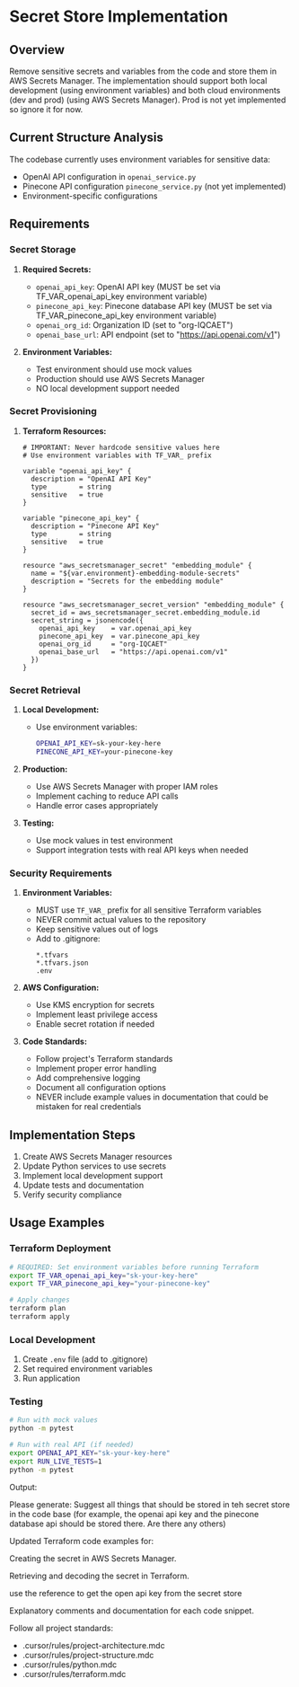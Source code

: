 # Secret Store Implementation

## Overview
Remove sensitive secrets and variables from the code and store them in AWS Secrets Manager. The implementation should support both local development (using environment variables) and both cloud environments (dev and prod) (using AWS Secrets Manager). Prod is not yet implemented so ignore it for now.

## Current Structure Analysis
The codebase currently uses environment variables for sensitive data:
- OpenAI API configuration in `openai_service.py`
- Pinecone API configuration `pinecone_service.py` (not yet implemented)
- Environment-specific configurations

## Requirements

### Secret Storage
1. **Required Secrets:**
   - `openai_api_key`: OpenAI API key (MUST be set via TF_VAR_openai_api_key environment variable)
   - `pinecone_api_key`: Pinecone database API key (MUST be set via TF_VAR_pinecone_api_key environment variable)
   - `openai_org_id`: Organization ID (set to "org-IQCAET")
   - `openai_base_url`: API endpoint (set to "https://api.openai.com/v1")

2. **Environment Variables:**
   - Test environment should use mock values
   - Production should use AWS Secrets Manager
   - NO local development support needed

### Secret Provisioning
1. **Terraform Resources:**
   ```hcl
   # IMPORTANT: Never hardcode sensitive values here
   # Use environment variables with TF_VAR_ prefix
   
   variable "openai_api_key" {
     description = "OpenAI API Key"
     type        = string
     sensitive   = true
   }

   variable "pinecone_api_key" {
     description = "Pinecone API Key"
     type        = string
     sensitive   = true
   }

   resource "aws_secretsmanager_secret" "embedding_module" {
     name = "${var.environment}-embedding-module-secrets"
     description = "Secrets for the embedding module"
   }

   resource "aws_secretsmanager_secret_version" "embedding_module" {
     secret_id = aws_secretsmanager_secret.embedding_module.id
     secret_string = jsonencode({
       openai_api_key    = var.openai_api_key
       pinecone_api_key  = var.pinecone_api_key
       openai_org_id     = "org-IQCAET"
       openai_base_url   = "https://api.openai.com/v1"
     })
   }
   ```

### Secret Retrieval
1. **Local Development:**
   - Use environment variables:
     ```bash
     OPENAI_API_KEY=sk-your-key-here
     PINECONE_API_KEY=your-pinecone-key
     ```

2. **Production:**
   - Use AWS Secrets Manager with proper IAM roles
   - Implement caching to reduce API calls
   - Handle error cases appropriately

3. **Testing:**
   - Use mock values in test environment
   - Support integration tests with real API keys when needed

### Security Requirements
1. **Environment Variables:**
   - MUST use `TF_VAR_` prefix for all sensitive Terraform variables
   - NEVER commit actual values to the repository
   - Keep sensitive values out of logs
   - Add to .gitignore:
     ```
     *.tfvars
     *.tfvars.json
     .env
     ```

2. **AWS Configuration:**
   - Use KMS encryption for secrets
   - Implement least privilege access
   - Enable secret rotation if needed

3. **Code Standards:**
   - Follow project's Terraform standards
   - Implement proper error handling
   - Add comprehensive logging
   - Document all configuration options
   - NEVER include example values in documentation that could be mistaken for real credentials

## Implementation Steps
1. Create AWS Secrets Manager resources
2. Update Python services to use secrets
3. Implement local development support
4. Update tests and documentation
5. Verify security compliance

## Usage Examples

### Terraform Deployment
```bash
# REQUIRED: Set environment variables before running Terraform
export TF_VAR_openai_api_key="sk-your-key-here"
export TF_VAR_pinecone_api_key="your-pinecone-key"

# Apply changes
terraform plan
terraform apply
```

### Local Development
1. Create `.env` file (add to .gitignore)
2. Set required environment variables
3. Run application

### Testing
```bash
# Run with mock values
python -m pytest

# Run with real API (if needed)
export OPENAI_API_KEY="sk-your-key-here"
export RUN_LIVE_TESTS=1
python -m pytest
```

Output:

Please generate:
Suggest all things that should be stored in teh secret store in the code base (for example, the openai api key and the pinecone database  api should be stored there. Are there any others)

Updated Terraform code examples for:

Creating the secret in AWS Secrets Manager.

Retrieving and decoding the secret in Terraform.

use the reference to get the open api key from the secret store

Explanatory comments and documentation for each code snippet.

Follow all project standards:
* .cursor/rules/project-architecture.mdc
* .cursor/rules/project-structure.mdc
* .cursor/rules/python.mdc
* .cursor/rules/terraform.mdc

